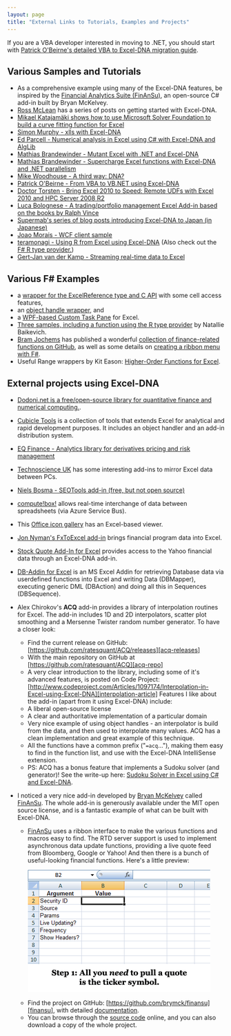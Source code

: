 ```yaml
---
layout: page
title: "External Links to Tutorials, Examples and Projects"
---
```


If you are a VBA developer interested in moving to .NET, you should start with [Patrick O'Beirne's detailed VBA to Excel-DNA migration guide](http://sysmod.wordpress.com/2012/11/06/migrating-an-excel-vba-add-in-to-a-vb-net-xll-with-excel-dna-update/).

## Various Samples and Tutorials
- As a comprehensive example using many of the Excel-DNA features, be inspired by the [Financial Analytics Suite (FinAnSu)](http://brymck.github.com/finansu/), an open-source C# add-in built by Bryan McKelvey.
- [Ross McLean](https://web.archive.org/web/20140902002824/http://www.blog.methodsinexcel.co.uk/2010/08/16/why-excel-dna/) has a series of posts on getting started with Excel-DNA.
- [Mikael Katajamäki shows how to use Microsoft Solver Foundation to build a curve fitting function for Excel](http://mikejuniperhill.blogspot.com/2013/06/using-ms-solver-foundation-and-c-in.html)
- [Simon Murphy - xlls with Excel-DNA](http://smurfonspreadsheets.wordpress.com/2010/02/18/xlls-with-exceldna/)
- [Ed Parcell - Numerical analysis in Excel using C# with Excel-DNA and AlgLib](https://web.archive.org/web/20100511213800/http://edparcell.posterous.com/tag/excel)
- [Mathias Brandewinder - Mutant Excel with .NET and Excel-DNA](http://www.clear-lines.com/blog/post/Mutant-Excel-and-Net-with-ExcelDNA.aspx)
- [Mathias Brandewinder - Supercharge Excel functions with Excel-DNA and .NET parallelism](http://www.clear-lines.com/blog/post/Supercharge-Excel-functions-with-ExcelDNA-and-Net-parallelism.aspx)
- [Mike Woodhouse - A third way: DNA?](http://grumpyop.wordpress.com/2009/11/25/a-third-way-dna/)
- [Patrick O'Beirne - From VBA to VB.NET using Excel-DNA](http://sysmod.wordpress.com/2012/02/06/from-vba-to-vb-net-using-exceldna/)
- [Doctor Torsten - Bring Excel 2010 to Speed: Remote UDFs with Excel 2010 and HPC Server 2008 R2](http://web.archive.org/web/20140831133544/http://doctortorsten.wordpress.com/2011/01/10/remoteudfs/)
- [Luca Bolognese - A trading/portfolio management Excel Add-in based on the books by Ralph Vince](https://www.lucabol.com/posts/2007-01-04-a-tradingportfolio-management-excel-add-in-based-on-the-books-by-ralph-vince/)
- [Supermab's series of blog posts introducing Excel-DNA to Japan (in Japanese)](http://supermab.com/wp/category/excel/)
- [Joao Morais - WCF client sample](http://blog.ilab8.com/2011/01/28/excel-dna/)
- [teramonagi - Using R from Excel using Excel-DNA](http://mockquant.blogspot.com/2011/07/another-way-to-use-r-in-excel-for-net.html) (Also check out the [F# R type provider.](https://bluemountaincapital.github.io/FSharpRProvider/))
- [Gert-Jan van der Kamp - Streaming real-time data to Excel](http://www.codeproject.com/Articles/662009/Streaming-realtime-data-to-Excel)

## Various F# Examples
- a [wrapper for the ExcelReference type and C API](https://gist.github.com/mndrake/5963107) with some cell access features,
- an [object handle wrapper](https://github.com/mndrake/ExcelObjectHandler), and
- a [WPF-based Custom Task Pane](https://github.com/mndrake/ExcelCustomTaskPane) for Excel.
- [Three samples, including a function using the R type provider](https://web.archive.org/web/20171228052128/http://luajalla.azurewebsites.net/excel-dna-three-stories/) by Natallie Baikevich.
- [Bram Jochems](https://web.archive.org/web/20140403050217/http://bramjochems.com/blog/2013/10/example-f-exceldna/) has published a wonderful [collection of finance-related functions on GitHub](https://github.com/bramjochems/MyExcelLib), as well as some details on [creating a ribbon menu with F#](https://web.archive.org/web/20160714194609/http://bramjochems.com/blog/2014/05/creating-ribbon-menu-exceldna-f/).
- Useful Range wrappers by Kit Eason: [Higher-Order Functions for Excel](http://www.fssnip.net/aV).

## External projects using Excel-DNA
- [Dodoni.net is a free/open-source library for quantitative finance and numerical computing.](https://dodoni.github.io/).
- [Cubicle Tools](https://cubicle.codeplex.com) is a collection of tools that extends Excel for analytical and rapid development purposes. It includes an object handler and an add-in distribution system.
- [EQ Finance - Analytics library for derivatives pricing and risk management](http://www.eqfltd.com/software)
- [Technoscience UK](http://excelxll.com/) has some interesting add-ins to mirror Excel data between PCs.
- [Niels Bosma -  SEOTools add-in (free, but not open source)](http://nielsbosma.se/projects/seotools/)
- [compute!box!](http://web.archive.org/web/20130616043202/http://computebox.wordpress.com/) allows real-time interchange of data between spreadsheets (via Azure Service Bus).
- This [Office icon gallery](https://archive.codeplex.com/?p=imagemso) has an Excel-based viewer.
- [Jon Nyman's FxToExcel add-in](https://github.com/jon49/FxToExcel) brings financial program data into Excel.
- [Stock Quote Add-In for Excel](https://github.com/jbaurle/PMStockQuote) provides access to the Yahoo financial data through an Excel-DNA add-in.
- [DB-Addin for Excel](https://rkapl123.github.io/DBAddin/) is an MS Excel Addin for retrieving Database data via userdefined functions into Excel and writing Data (DBMapper), executing generic DML (DBAction) and doing all this in Sequences (DBSequence).
- Alex Chirokov's **ACQ** add-in provides a library of interpolation routines for Excel. The add-in includes 1D and 2D interpolators, scatter plot smoothing and a Mersenne Twister random number generator. To have a closer look:
    - Find the current release on GitHub: [https://github.com/ratesquant/ACQ/releases][acq-releases]
    - With the main repository on GitHub at [https://github.com/ratesquant/ACQ][acq-repo]
    - A very clear introduction to the library, including some of it's advanced features, is posted on Code Project: [http://www.codeproject.com/Articles/1097174/Interpolation-in-Excel-using-Excel-DNA][interpolation-article]
Features I like about the add-in (apart from it using Excel-DNA) include:
    - A liberal open-source license
    - A clear and authoritative implementation of a particular domain
    - Very nice example of using object handles - an interpolator is build from the data, and then used to interpolate many values. ACQ has a clean implementation and great example of this technique.
    - All the functions have a common prefix ("`=acq`..."), making them easy to find in the function list, and use with the Excel-DNA IntelliSense extension.
    - PS: ACQ has a bonus feature that implements a Sudoku solver (and generator)! See the write-up here: [Sudoku Solver in Excel using C# and Excel-DNA][sudoku-solver-article].
- I noticed a very nice add-in developed by [Bryan McKelvey][bryan-mckelvey] called [FinAnSu][finansu]. The whole add-in is generously available under the MIT open source license, and is a fantastic example of what can be built with Excel-DNA.
    - [FinAnSu][finansu] uses a ribbon interface to make the various functions and macros easy to find. The RTD server support is used to implement asynchronous data update functions, providing a live quote feed from Bloomberg, Google or Yahoo! And then there is a bunch of useful-looking financial functions. Here's a little preview:

        ![FinAnSu Quote Animated][finansu-quote-img]

    * Find the project on GitHub: [https://github.com/brymck/finansu][finansu], with detailed [documentation][finansu-docs].
    * You can browse through the [source code][finansu] online, and you can also download a copy of the whole project.

[acq-releases]: https://github.com/ratesquant/ACQ/releases
[acq-repo]: https://github.com/ratesquant/ACQ
[interpolation-article]: http://www.codeproject.com/Articles/1097174/Interpolation-in-Excel-using-Excel-DNA
[sudoku-solver-article]: http://www.codeproject.com/Articles/1098156/Sudoku-Solver-in-Excel-using-Csharp-and-Excel-DNA
[bryan-mckelvey]: https://github.com/brymck
[finansu]: https://github.com/brymck/finansu
[finansu-quote-img]: /assets/finansu-quote-animated.gif "FinAnSu Quote Animated"
[finansu-docs]: http://brymck.github.com/finansu/
